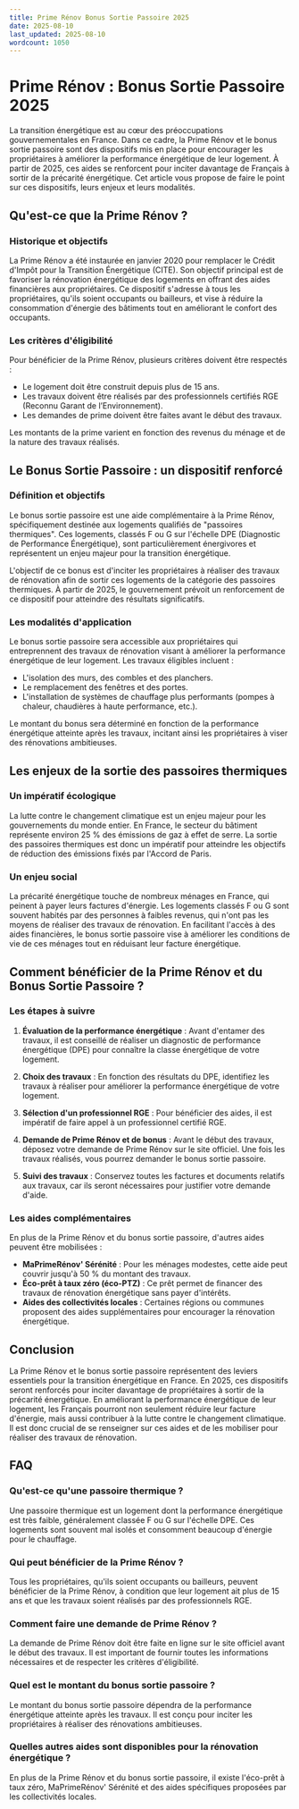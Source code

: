 ```yaml
---
title: Prime Rénov Bonus Sortie Passoire 2025
date: 2025-08-10
last_updated: 2025-08-10
wordcount: 1050
---
```


# Prime Rénov : Bonus Sortie Passoire 2025

La transition énergétique est au cœur des préoccupations gouvernementales en France. Dans ce cadre, la Prime Rénov et le bonus sortie passoire sont des dispositifs mis en place pour encourager les propriétaires à améliorer la performance énergétique de leur logement. À partir de 2025, ces aides se renforcent pour inciter davantage de Français à sortir de la précarité énergétique. Cet article vous propose de faire le point sur ces dispositifs, leurs enjeux et leurs modalités.

## Qu'est-ce que la Prime Rénov ?

### Historique et objectifs

La Prime Rénov a été instaurée en janvier 2020 pour remplacer le Crédit d'Impôt pour la Transition Énergétique (CITE). Son objectif principal est de favoriser la rénovation énergétique des logements en offrant des aides financières aux propriétaires. Ce dispositif s'adresse à tous les propriétaires, qu'ils soient occupants ou bailleurs, et vise à réduire la consommation d'énergie des bâtiments tout en améliorant le confort des occupants.

### Les critères d'éligibilité

Pour bénéficier de la Prime Rénov, plusieurs critères doivent être respectés :

- Le logement doit être construit depuis plus de 15 ans.
- Les travaux doivent être réalisés par des professionnels certifiés RGE (Reconnu Garant de l’Environnement).
- Les demandes de prime doivent être faites avant le début des travaux.

Les montants de la prime varient en fonction des revenus du ménage et de la nature des travaux réalisés.

## Le Bonus Sortie Passoire : un dispositif renforcé

### Définition et objectifs

Le bonus sortie passoire est une aide complémentaire à la Prime Rénov, spécifiquement destinée aux logements qualifiés de "passoires thermiques". Ces logements, classés F ou G sur l'échelle DPE (Diagnostic de Performance Énergétique), sont particulièrement énergivores et représentent un enjeu majeur pour la transition énergétique.

L'objectif de ce bonus est d'inciter les propriétaires à réaliser des travaux de rénovation afin de sortir ces logements de la catégorie des passoires thermiques. À partir de 2025, le gouvernement prévoit un renforcement de ce dispositif pour atteindre des résultats significatifs.

### Les modalités d'application

Le bonus sortie passoire sera accessible aux propriétaires qui entreprennent des travaux de rénovation visant à améliorer la performance énergétique de leur logement. Les travaux éligibles incluent :

- L'isolation des murs, des combles et des planchers.
- Le remplacement des fenêtres et des portes.
- L'installation de systèmes de chauffage plus performants (pompes à chaleur, chaudières à haute performance, etc.).

Le montant du bonus sera déterminé en fonction de la performance énergétique atteinte après les travaux, incitant ainsi les propriétaires à viser des rénovations ambitieuses.

## Les enjeux de la sortie des passoires thermiques

### Un impératif écologique

La lutte contre le changement climatique est un enjeu majeur pour les gouvernements du monde entier. En France, le secteur du bâtiment représente environ 25 % des émissions de gaz à effet de serre. La sortie des passoires thermiques est donc un impératif pour atteindre les objectifs de réduction des émissions fixés par l'Accord de Paris.

### Un enjeu social

La précarité énergétique touche de nombreux ménages en France, qui peinent à payer leurs factures d'énergie. Les logements classés F ou G sont souvent habités par des personnes à faibles revenus, qui n'ont pas les moyens de réaliser des travaux de rénovation. En facilitant l'accès à des aides financières, le bonus sortie passoire vise à améliorer les conditions de vie de ces ménages tout en réduisant leur facture énergétique.

## Comment bénéficier de la Prime Rénov et du Bonus Sortie Passoire ?

### Les étapes à suivre

1. **Évaluation de la performance énergétique** : Avant d'entamer des travaux, il est conseillé de réaliser un diagnostic de performance énergétique (DPE) pour connaître la classe énergétique de votre logement.

2. **Choix des travaux** : En fonction des résultats du DPE, identifiez les travaux à réaliser pour améliorer la performance énergétique de votre logement.

3. **Sélection d'un professionnel RGE** : Pour bénéficier des aides, il est impératif de faire appel à un professionnel certifié RGE.

4. **Demande de Prime Rénov et de bonus** : Avant le début des travaux, déposez votre demande de Prime Rénov sur le site officiel. Une fois les travaux réalisés, vous pourrez demander le bonus sortie passoire.

5. **Suivi des travaux** : Conservez toutes les factures et documents relatifs aux travaux, car ils seront nécessaires pour justifier votre demande d'aide.

### Les aides complémentaires

En plus de la Prime Rénov et du bonus sortie passoire, d'autres aides peuvent être mobilisées :

- **MaPrimeRénov' Sérénité** : Pour les ménages modestes, cette aide peut couvrir jusqu'à 50 % du montant des travaux.
- **Éco-prêt à taux zéro (éco-PTZ)** : Ce prêt permet de financer des travaux de rénovation énergétique sans payer d'intérêts.
- **Aides des collectivités locales** : Certaines régions ou communes proposent des aides supplémentaires pour encourager la rénovation énergétique.

## Conclusion

La Prime Rénov et le bonus sortie passoire représentent des leviers essentiels pour la transition énergétique en France. En 2025, ces dispositifs seront renforcés pour inciter davantage de propriétaires à sortir de la précarité énergétique. En améliorant la performance énergétique de leur logement, les Français pourront non seulement réduire leur facture d'énergie, mais aussi contribuer à la lutte contre le changement climatique. Il est donc crucial de se renseigner sur ces aides et de les mobiliser pour réaliser des travaux de rénovation.

## FAQ

### Qu'est-ce qu'une passoire thermique ?

Une passoire thermique est un logement dont la performance énergétique est très faible, généralement classée F ou G sur l'échelle DPE. Ces logements sont souvent mal isolés et consomment beaucoup d'énergie pour le chauffage.

### Qui peut bénéficier de la Prime Rénov ?

Tous les propriétaires, qu'ils soient occupants ou bailleurs, peuvent bénéficier de la Prime Rénov, à condition que leur logement ait plus de 15 ans et que les travaux soient réalisés par des professionnels RGE.

### Comment faire une demande de Prime Rénov ?

La demande de Prime Rénov doit être faite en ligne sur le site officiel avant le début des travaux. Il est important de fournir toutes les informations nécessaires et de respecter les critères d'éligibilité.

### Quel est le montant du bonus sortie passoire ?

Le montant du bonus sortie passoire dépendra de la performance énergétique atteinte après les travaux. Il est conçu pour inciter les propriétaires à réaliser des rénovations ambitieuses.

### Quelles autres aides sont disponibles pour la rénovation énergétique ?

En plus de la Prime Rénov et du bonus sortie passoire, il existe l'éco-prêt à taux zéro, MaPrimeRénov' Sérénité et des aides spécifiques proposées par les collectivités locales.